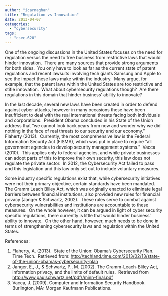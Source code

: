 ```yaml
---
author: "icarnaghan"
title: "Regulation vs Innovation"
date: 2013-04-07
categories: 
  - "cybersecurity"
tags: 
  - "csec-620"
---
```


One of the ongoing discussions in the United States focuses on the need for regulation versus the need to free business from restrictive laws that would hinder innovation.  There are many sources that provide strong arguments for both sides.  You only have to look as far as the current state of patent regulations and recent lawsuits involving tech giants Samsung and Apple to see the impact these laws make within the industry. <!--more--> Many argue, for example, that the patent laws within the United States are too restrictive and stifle innovation.  What about cybersecurity regulations though?  Are there regulations in this domain that hinder business’ ability to innovate?

In the last decade, several new laws have been created in order to defend against cyber-attacks, however in many occasions these have been insufficient to deal with the real international threats facing both individuals and corporations.  President Obama concluded in his State of the Union address that “we cannot look back years from now and wonder why we did nothing in the face of real threats to our security and our economy.”  Flaherty (2013).  Currently, the most comprehensive law is the Federal Information Security Act (FISMA), which was put in place to require “all government agencies to develop security management systems.”  Vacca (2010).  This applies only to federal agencies, and while private businesses can adopt parts of this to improve their own security, this law does not regulate the private sector.  In 2012, the Cybersecurity Act failed to pass and this legislation and this law only set out to include voluntary measures.

Some industry specific regulations exist that, while cybersecurity initiatives were not their primary objective, certain standards have been mandated.  The Gramm Leach Bliley Act, which was originally enacted to eliminate legal barriers between financial institutions, also provided new rules for financial privacy (Janger & Schwartz, 2002).  These rules serve to combat against cybersecurity vulnerabilities and institutions are accountable to these measures.  On the whole however, it can be argued in light of cyber security specific regulations, there currently is little that would hinder business’ ability to innovate.  On the other hand, however, much needs to be done in terms of strengthening cybersecurity laws and regulation within the United States.

References:

1. Flaherty, A. (2013).  State of the Union: Obama’s Cybersecurity Plan.  Time Tech.  Retrieved from: http://techland.time.com/2013/02/13/state-of-the-union-obamas-cybersecurity-plan
2. Janger, E., J., & Schwartz, P., M. (2002). The Gramm-Leach-Bliley Act, information privacy, and the limits of default rules.  Retrieved from http://www.paulschwartz.net/pdf//minn-final.pdf
3. Vacca, J. (2009). Computer and Information Security Handbook. Burlington, MA: Morgan Kaufmann Publications.

